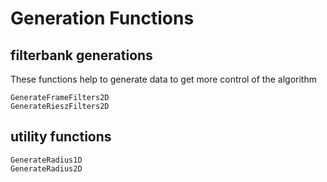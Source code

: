 # Generation Functions

## filterbank generations

These functions help to generate data to get more control of the algorithm

```@docs
GenerateFrameFilters2D
GenerateRieszFilters2D
```

## utility functions

```@docs
GenerateRadius1D
GenerateRadius2D
```
